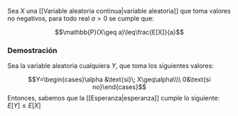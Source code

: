 
Sea $X$ una [[Variable aleatoria continua|variable aleatoria]] que toma valores no negativos, para todo real $a>0$ se cumple que: 

$$\mathbb{P}(X\geq a)\leq\frac{E[X]}{a}$$ 
### Demostración 

Sea la variable aleatoria cualquiera $Y$, que toma los siguientes valores: 

$$Y=\begin{cases}\alpha &\text{si}\; X\geq\alpha\\\\
0&\text{si no}\end{cases}$$ 
Entonces, sabemos que la [[Esperanza|esperanza]] cumple lo siguiente: $E[Y]\leq E[X]$   
